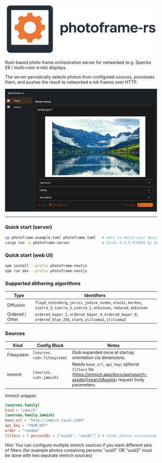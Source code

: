 <img width="700" alt="photoframe-rs" src="banner.png" />

Rust-based photo frame orchestration server for networked (e.g. Spectra E6 / multi‑color e‑ink) displays.

The server periodically selects photos from configured sources, processes them, and pushes the result to networked e‑ink frames over HTTP.

<img width="700" alt="Configuration UI" src="screenshot.png" />

---
### Quick start (server)
```bash
cp photoframe.example.toml photoframe.toml   # edit to match your devices & sources
cargo run -p photoframe-server               # binds 0.0.0.0:8080 by default
```

### Quick start (web UI)
```bash
npm install --prefix photoframe-nextjs
npm run dev --prefix photoframe-nextjs
```

### Supported dithering algorithms
Type | Identifiers
-----|------------
Diffusion | `floyd_steinberg`, `jarvis_judice_ninke`, `stucki`, `burkes`, `sierra_3`, `sierra_2`, `sierra_1`, `atkinson`, `reduced_atkinson`
Ordered / Other | `ordered_bayer_2`, `ordered_bayer_4`, `ordered_bayer_8`, `ordered_blue_256`, `stark`, `yliluoma1`, `yliluoma2`

### Sources
Kind | Config Block | Notes
-----|--------------|------
Filesystem | `[sources.<id>.filesystem]` | Glob expanded once at startup; orientation via dimensions.
Immich | `[sources.<id>.immich]` | Needs `base_url`, `api_key`; optional `filters` for [https://immich.app/docs/api/search-assets](searchAssets) request body parameters.

Immich snippet:
```toml
[sources.family]
kind = "immich"
[sources.family.immich]
base_url = "http://immich.local:2283"
api_key = "YOUR_KEY"
order = "random"
filters = { personIds = ["uuid1", "uuid2"] } # Finds photos containing both persons "uuid1" AND "uuid2"
```

Hint: You can configure multiple immich sources if you want different sets of filters (for example photos containing persons "uuid1" OR "uuid2" must be done with two separate immich sources)
